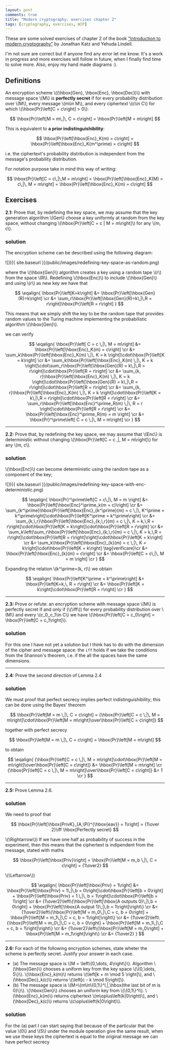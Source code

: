 ```yaml
---
layout: post
comments: true
title: "Modern cryptography: exercises chapter 2"
tags: [cryptography, exercises, WIP]
---
```


These are some solved exercises of chapter 2 of the book ["Introduction to
modern cryptography"](http://www.cs.umd.edu/~jkatz/imc.html) by Jonathan Katz and Yehuda Lindell.

I'm not sure are correct but if anyone find any error let me know. It's a work in progress
and more exercises will follow in future, when I finally find time to solve more. Also,
enjoy my hand made diagrams :).

## Definitions

An encryption scheme \\((\hbox{Gen}, \hbox{Enc}, \hbox{Dec})\\) with message space \\(M\\)
is **perfectly secret** if for every probability distribution over \\(M\\), every message
\\(m\in M\\), and every ciphertext \\(c\in C\\) for which \\(\hbox{Pr}\left[C = c\right] > 0\\):

$$
\hbox{Pr}\left[M = m\,|\, C = c\right] = \hbox{Pr}\left[M = m\right]
$$

This is equivalent to **a prior indistinguishibility**:

$$
\hbox{Pr}\left[\hbox{Enc}_K(m) = c\right] = \hbox{Pr}\left[\hbox{Enc}_K(m^\prime) = c\right]
$$

i.e. the ciphertext's probability distribution is independent from the message's probability distribution.

For notation purpose take in mind this way of writing:

$$
\hbox{Pr}\left[C = c\,|\,M = m\right] = \hbox{Pr}\left[\hbox{Enc}_K(M) = c\,|\, M = m\right] = \hbox{Pr}\left[\hbox{Enc}_K(m) = c\right]
$$

## Exercises

**2.1:** Prove that, by redefining the key space, we may assume that the key generation
algorithm \\(Gen\\) choose a key uniformly at random from the key space, without changing
\\(\hbox{Pr}\left[C = c \| M = m\right]\\) for any \\(m, c\\).

### solution

The encryption scheme can be described using the following diagram:

![]({{ site.baseurl }}/public/images/redefining-key-space-as-random.png)

where the \\(\hbox{Gen}\\) algorithm creates a key using a random tape \\(r\\) from the
space \\(R\\). Redefining
\\(\hbox{Enc}\\) to include \\(\hbox{Gen}\\) and using \\(r\\) as new key we have
that

$$
\eqalign{
\hbox{Pr}\left[K=k\right] &= \hbox{Pr}\left[\hbox{Gen}(R)=k\right] \cr
  &= \sum_r\hbox{Pr}\left[\hbox{Gen}(R)=k\,|\,R = r\right]\hbox{Pr}\left[R = r\right]
}
$$

This means that we simply shift the key to be the random tape that provides
random values to the Turing machine implementing the probabilistic algorithm \\(\hbox{Gen}\\).

we can verify

$$
\eqalign{
\hbox{Pr}\left[ C = c \,|\, M = m\right] &= \hbox{Pr}\left[\hbox{Enc}_K(m) = c\right] \cr
  &= \sum_k\hbox{Pr}\left[\hbox{Enc}_K(m) \,|\, K = k \right]\cdot\hbox{Pr}\left[K = k\right] \cr
  &= \sum_k\hbox{Pr}\left[\hbox{Enc}_K(m) \,|\, K = k \right]\cdot\sum_r\hbox{Pr}\left[\hbox{Gen}(R) = k\,|\,R = r\right]\cdot\hbox{Pr}\left[R = r\right] \cr
  &= \sum_{k, r}\hbox{Pr}\left[\hbox{Enc}_K(m) \,|\, K = k \right]\cdot\hbox{Pr}\left[\hbox{Gen}(R) = k\,|\,R = r\right]\cdot\hbox{Pr}\left[R = r\right] \cr
  &= \sum_{k, r}\hbox{Pr}\left[\hbox{Enc}_K(m) \,|\, K = k \right]\cdot\hbox{Pr}\left[K = k\,|\,R = r\right]\cdot\hbox{Pr}\left[R = r\right] \cr
  &= \sum_r\hbox{Pr}\left[\hbox{Enc}^\prime_R(m) \,|\, R = r \right]\cdot\hbox{Pr}\left[R = r\right] \cr
  &= \hbox{Pr}\left[\hbox{Enc}^\prime_R(m) = m \right] \cr
  &= \hbox{Pr}^\prime\left[ C = c \,|\, M = m\right] \cr
}
$$

<hr/>

**2.2:** Prove that, by redefining the key space, we may assume that \\(Enc\\) is
deterministic without changing 
\\(\hbox{Pr}\left[C = c \,|\, M = m\right]\\) for any \\(m, c\\).


### solution

\\(\hbox{Enc}\\) can become deterministic using the random tape as a component of the key;

![]({{ site.baseurl }}/public/images/redefining-key-space-with-enc-deterministic.png)

$$
\eqalign{
\hbox{Pr}^\prime\left[C = c\,|\, M = m \right] &= \hbox{Pr}\left[\hbox{Enc}^\prime_k(m = c)\right] \cr
  &= \sum_{k^\prime}\hbox{Pr}\left[\hbox{Enc}_{k^\prime}(m) = c \,|\, K^\prime = k^\prime\right]\cdot\hbox{Pr}\left[K^\prime = k^\prime\right] \cr
  &= \sum_{k,\,r}\hbox{Pr}\left[\hbox{Enc}_{k,\,r}(m) = c \,|\, K = k,\,R = r\right]\cdot\hbox{Pr}\left[K = k\right]\cdot\hbox{Pr}\left[R = r\right] \cr
  &= \sum_k\left(\sum_r\hbox{Pr}\left[\hbox{Enc}_{k,\,r}(m) = c \,|\, K = k,\,R = r\right]\cdot\hbox{Pr}\left[R = r\right]\right)\cdot\hbox{Pr}\left[K = k\right] \cr
  &= \sum_k\hbox{Pr}\left[\hbox{Enc}_{k}(m) = c \,|\, K = k\right]\cdot\hbox{Pr}\left[K = k\right] \tag{verificare}\cr
  &= \hbox{Pr}\left[\hbox{Enc}_{k}(m) = c\right] \cr
  &= \hbox{Pr}\left[C = c\,|\, M = m \right] \cr
}
$$

Expanding the relation \\(k^\prime=(k, r)\\) we obtain

$$
\eqalign{
\hbox{Pr}\left[K^\prime = k^\prime\right] &= \hbox{Pr}\left[K=k,\, R = r\right] \cr
  &= \hbox{Pr}\left[K = k\right]\cdot\hbox{Pr}\left[R = r\right] \cr
}
$$

<hr/>

**2.3:** Prove or refute: an encryption scheme with message space \\(M\\) is perfectly
secret if and only if (\\(\iff\\)) for every probability distribution over \\(M\\) and every \\(c_0,\,c_1\in C\\)
we have \\(\hbox{Pr}\left[C = c_0\right] = \hbox{Pr}\left[C = c_1\right]\\).

### solution

For this one I have not yet a solution but I think has to do with the dimension of the
cipher and message space: the ``iff`` holds if we take the conditions from the Shannon's theorem,
i.e. if the all the spaces have the same dimensions.

<hr/>

**2.4:** Prove the second direction of Lemma 2.4

### solution

We must proof that perfect secrecy implies perfect indistinguishibility; this can be
done using the Bayes' theorem

$$
\hbox{Pr}\left[M = m \,|\, C = c\right] = {\hbox{Pr}\left[C = c \,|\, M = m\right]\cdot\hbox{Pr}\left[M = m\right]\over\hbox{Pr}\left[C = c\right]}
$$

together with perfect secrecy 

$$
\hbox{Pr}\left[M = m \,|\, C = c\right] = \hbox{Pr}\left[M = m\right]
$$

to obtain

$$
\eqalign{
{\hbox{Pr}\left[C = c \,|\, M = m\right]\cdot\hbox{Pr}\left[M = m\right]\over\hbox{Pr}\left[C = c\right]} &= \hbox{Pr}\left[M = m\right] \cr
{\hbox{Pr}\left[C = c \,|\, M = m\right]\over\hbox{Pr}\left[C = c\right]} &= 1 \cr
}
$$

<hr/>

**2.5:** Prove Lemma 2.6.

### solution

We need to proof that

$$
\hbox{Pr}\left[\hbox{PrivK}_{A,\Pi}^{\hbox{eav}} = 1\right] = {1\over 2}\iff \hbox{Perfectly secret}
$$

\\(\Rightarrow\\)) If we have one half as probability of success in the experiment,
then this means that the ciphertext is indipendent from the message, stated with maths

$$
\hbox{Pr}\left[\hbox{Priv}\right] = \hbox{Pr}\left[M = m_b \,|\, C = c\right] = {1\over2}
$$

\\(\Leftarrow\\))

$$
\eqalign{
\hbox{Pr}\left[\hbox{Priv} = 1\right] &= \hbox{Pr}\left[\hbox{Priv} = 1\,|\,b = 0\right]\cdot\hbox{Pr}\left[b = 0\right] + \hbox{Pr}\left[\hbox{Priv} = 1 \,|\, b = 1\right]\cdot\hbox{Pr}\left[b = 1\right] \cr
  &= {1\over2}\left\{\hbox{Pr}\left[\hbox{A outputs 0}\,|\,b = 0\right] + \hbox{Pr}\left[\hbox{A output 1}\,|\,b = 1\right]\right\} \cr
  &= {1\over2}\left\{\hbox{Pr}\left[M = m_0\,|\,C = c, b = 0\right] + \hbox{Pr}\left[M = m_1\,|\,C = c, b = 1\right]\right\} \cr
  &= {1\over2}\left\{\hbox{Pr}\left[M = m_0\,|\,C = c, b = 0\right] + \hbox{Pr}\left[M = m_1\,|\,C = c, b = 1\right]\right\} \cr
  &= {1\over2}\left\{\hbox{Pr}\left[M = m_0\right] + \hbox{Pr}\left[M = m_1\right]\right\} \cr
  &= {1\over2}
}
$$

<hr />

**2.6:** For each of the following encryption schemes, state wheter the scheme is perfectly secret. Justify your answer in each case.

 - (a) The message space is \\(M = \left\\{0,\dots, 4\right\\}\\). Algorithm \\(\hbox{Gen}\\) chooses a uniform key from the key space \\(\\{0,\dots, 5\\}\\).
    \\(\hbox{Enc}_k(m)\\) returns \\(\left[k + m \mod 5 \right]\\), and \\(\hbox{Dec}_k(c)\\) returns \\(\left[c - k \mod 5\right]\\).
 - (b) The message space is \\(M=\\{m\in\\{0,1\\}^l\,|\,\hbox{the last bit of m is 0}\\}\\). \\(\hbox{Gen}\\) chooses an uniform key from \\(\\{0,1\\}^l\\).
    \\(\hbox{Enc}_k(m)\\) returns ciphertext \\(m\oplus\left(k\|0\right)\\), and \\(\hbox{Dec}_k(c)\\) returns \\(c\oplus\left(k\|0\right)\\).

### solution

For the (a) part I can start saying that because of the particular that the value \\(0\\) and \\(5\\) under the module operation
give the same result, when we use these keys the ciphertext is equal to the original message we can have perfect secrecy
